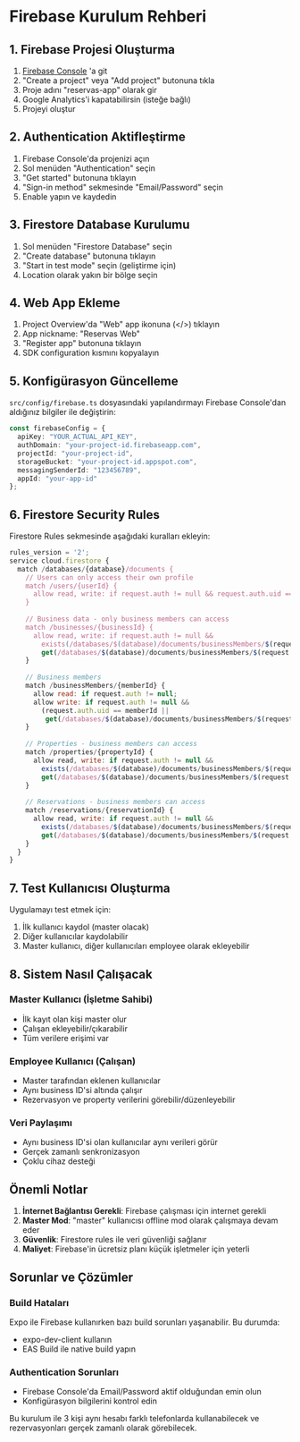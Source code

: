 # Firebase Kurulum Rehberi

## 1. Firebase Projesi Oluşturma

1. [Firebase Console](https://console.firebase.google.com/) 'a git
2. "Create a project" veya "Add project" butonuna tıkla
3. Proje adını "reservas-app" olarak gir
4. Google Analytics'i kapatabilirsin (isteğe bağlı)
5. Projeyi oluştur

## 2. Authentication Aktifleştirme

1. Firebase Console'da projenizi açın
2. Sol menüden "Authentication" seçin
3. "Get started" butonuna tıklayın
4. "Sign-in method" sekmesinde "Email/Password" seçin
5. Enable yapın ve kaydedin

## 3. Firestore Database Kurulumu

1. Sol menüden "Firestore Database" seçin
2. "Create database" butonuna tıklayın
3. "Start in test mode" seçin (geliştirme için)
4. Location olarak yakın bir bölge seçin

## 4. Web App Ekleme

1. Project Overview'da "Web" app ikonuna (</>) tıklayın
2. App nickname: "Reservas Web"
3. "Register app" butonuna tıklayın
4. SDK configuration kısmını kopyalayın

## 5. Konfigürasyon Güncelleme

`src/config/firebase.ts` dosyasındaki yapılandırmayı Firebase Console'dan aldığınız bilgiler ile değiştirin:

```typescript
const firebaseConfig = {
  apiKey: "YOUR_ACTUAL_API_KEY",
  authDomain: "your-project-id.firebaseapp.com",
  projectId: "your-project-id", 
  storageBucket: "your-project-id.appspot.com",
  messagingSenderId: "123456789",
  appId: "your-app-id"
};
```

## 6. Firestore Security Rules

Firestore Rules sekmesinde aşağıdaki kuralları ekleyin:

```javascript
rules_version = '2';
service cloud.firestore {
  match /databases/{database}/documents {
    // Users can only access their own profile
    match /users/{userId} {
      allow read, write: if request.auth != null && request.auth.uid == userId;
    }
    
    // Business data - only business members can access
    match /businesses/{businessId} {
      allow read, write: if request.auth != null && 
        exists(/databases/$(database)/documents/businessMembers/$(request.auth.uid)) &&
        get(/databases/$(database)/documents/businessMembers/$(request.auth.uid)).data.businessId == businessId;
    }
    
    // Business members
    match /businessMembers/{memberId} {
      allow read: if request.auth != null;
      allow write: if request.auth != null && 
        (request.auth.uid == memberId || 
         get(/databases/$(database)/documents/businessMembers/$(request.auth.uid)).data.role == 'master');
    }
    
    // Properties - business members can access
    match /properties/{propertyId} {
      allow read, write: if request.auth != null && 
        exists(/databases/$(database)/documents/businessMembers/$(request.auth.uid)) &&
        get(/databases/$(database)/documents/businessMembers/$(request.auth.uid)).data.businessId == resource.data.businessId;
    }
    
    // Reservations - business members can access  
    match /reservations/{reservationId} {
      allow read, write: if request.auth != null && 
        exists(/databases/$(database)/documents/businessMembers/$(request.auth.uid)) &&
        get(/databases/$(database)/documents/businessMembers/$(request.auth.uid)).data.businessId == resource.data.businessId;
    }
  }
}
```

## 7. Test Kullanıcısı Oluşturma

Uygulamayı test etmek için:

1. İlk kullanıcı kaydol (master olacak)
2. Diğer kullanıcılar kaydolabilir
3. Master kullanıcı, diğer kullanıcıları employee olarak ekleyebilir

## 8. Sistem Nasıl Çalışacak

### Master Kullanıcı (İşletme Sahibi)
- İlk kayıt olan kişi master olur
- Çalışan ekleyebilir/çıkarabilir
- Tüm verilere erişimi var

### Employee Kullanıcı (Çalışan)
- Master tarafından eklenen kullanıcılar
- Aynı business ID'si altında çalışır
- Rezervasyon ve property verilerini görebilir/düzenleyebilir

### Veri Paylaşımı
- Aynı business ID'si olan kullanıcılar aynı verileri görür
- Gerçek zamanlı senkronizasyon
- Çoklu cihaz desteği

## Önemli Notlar

1. **İnternet Bağlantısı Gerekli**: Firebase çalışması için internet gerekli
2. **Master Mod**: "master" kullanıcısı offline mod olarak çalışmaya devam eder
3. **Güvenlik**: Firestore rules ile veri güvenliği sağlanır
4. **Maliyet**: Firebase'in ücretsiz planı küçük işletmeler için yeterli

## Sorunlar ve Çözümler

### Build Hataları
Expo ile Firebase kullanırken bazı build sorunları yaşanabilir. Bu durumda:
- expo-dev-client kullanın
- EAS Build ile native build yapın

### Authentication Sorunları  
- Firebase Console'da Email/Password aktif olduğundan emin olun
- Konfigürasyon bilgilerini kontrol edin

Bu kurulum ile 3 kişi aynı hesabı farklı telefonlarda kullanabilecek ve rezervasyonları gerçek zamanlı olarak görebilecek.